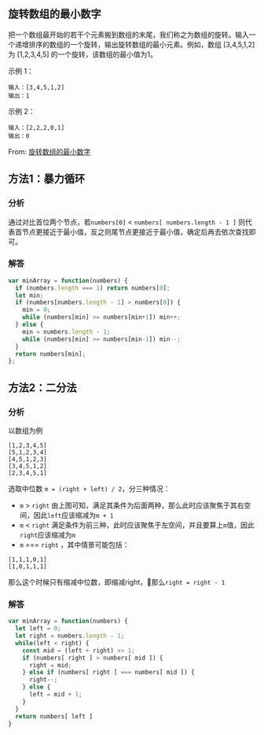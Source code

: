 ## 旋转数组的最小数字
把一个数组最开始的若干个元素搬到数组的末尾，我们称之为数组的旋转。输入一个递增排序的数组的一个旋转，输出旋转数组的最小元素。例如，数组 [3,4,5,1,2] 为 [1,2,3,4,5] 的一个旋转，该数组的最小值为1。  

示例 1：
```
输入：[3,4,5,1,2]
输出：1
```
示例 2：
```
输入：[2,2,2,0,1]
输出：0
```

From: [旋转数组的最小数字](https://leetcode-cn.com/problems/xuan-zhuan-shu-zu-de-zui-xiao-shu-zi-lcof/submissions/)

## 方法1：暴力循环
### 分析
通过对比首位两个节点，若`numbers[0]` < `numbers[ numbers.length - 1 ]` 则代表首节点更接近于最小值，反之则尾节点更接近于最小值，确定后再去依次查找即可。


### 解答
```javascript
var minArray = function(numbers) {
  if (numbers.length === 1) return numbers[0];
  let min;
  if (numbers[numbers.length - 1] > numbers[0]) {
    min = 0;
    while (numbers[min] >= numbers[min+1]) min++;
  } else {
    min = numbers.length - 1;
    while (numbers[min] >= numbers[min-1]) min--;
  }
  return numbers[min];
};
```

## 方法2：二分法
### 分析
以数组为例
```
[1,2,3,4,5]
[5,1,2,3,4]
[4,5,1,2,3]
[3,4,5,1,2]  
[2,3,4,5,1]  
```
选取中位数 `m = (right + left) / 2`，分三种情况：  
+ `m` > `right` 由上图可知，满足其条件为后面两种，那么此时应该聚焦于其右空间，因此`left`应该缩减为`m + 1`
+ `m` < `right` 满足条件为前三种，此时应该聚焦于左空间，并且要算上`m`值，因此`right`应该缩减为`m`
+ `m` === `right` ，其中情景可能包括：
```
[1,1,1,0,1]
[1,0,1,1,1]
```
那么这个时候只有缩减中位数，即缩减right，那么`right = right - 1`

### 解答
```javascript
var minArray = function(numbers) {
  let left = 0;
  let right = numbers.length - 1;
  while(left < right) {
    const mid = (left + right) >> 1;
    if (numbers[ right ] > numbers[ mid ]) {
      right = mid;
    } else if (numbers[ right ] === numbers[ mid ]) {
      right--;
    } else {
      left = mid + 1;
    }
  }
  return numbers[ left ]
}
```